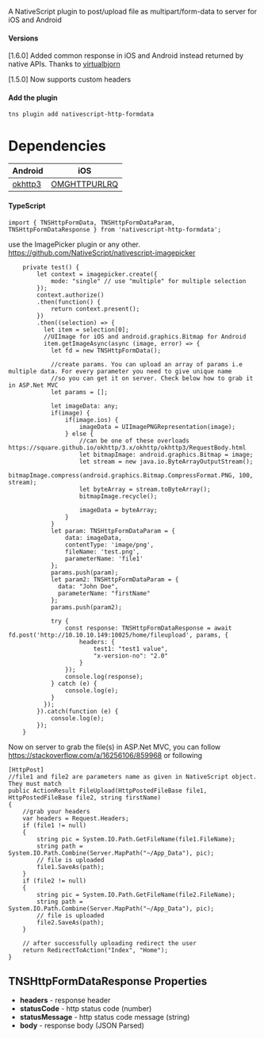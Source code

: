 A NativeScript plugin to post/upload file as multipart/form-data to server for iOS and Android

#### Versions

[1.6.0] Added common response in iOS and Android instead returned by native APIs. 
Thanks to [virtualbjorn](https://github.com/virtualbjorn)

[1.5.0] Now supports custom headers

#### Add the plugin
```
tns plugin add nativescript-http-formdata
```
# Dependencies
Android | iOS
-----|-----
[okhttp3](https://mvnrepository.com/artifact/com.squareup.okhttp3/okhttp/3.10.0) | [OMGHTTPURLRQ](https://cocoapods.org/pods/OMGHTTPURLRQ)
#### TypeScript
```
import { TNSHttpFormData, TNSHttpFormDataParam, TNSHttpFormDataResponse } from 'nativescript-http-formdata';
```
use the ImagePicker plugin or any other.
https://github.com/NativeScript/nativescript-imagepicker

```
    private test() {
        let context = imagepicker.create({
            mode: "single" // use "multiple" for multiple selection
        });
        context.authorize()
        .then(function() {
            return context.present();
        })
        .then((selection) => {
          let item = selection[0];
          //UIImage for iOS and android.graphics.Bitmap for Android
          item.getImageAsync(async (image, error) => {
            let fd = new TNSHttpFormData();
    
            //create params. You can upload an array of params i.e multiple data. For every parameter you need to give unique name
            //so you can get it on server. Check below how to grab it in ASP.Net MVC
            let params = [];

            let imageData: any;
            if(image) {
                if(image.ios) {
                    imageData = UIImagePNGRepresentation(image);
                } else {
                    //can be one of these overloads https://square.github.io/okhttp/3.x/okhttp/okhttp3/RequestBody.html
                    let bitmapImage: android.graphics.Bitmap = image;
                    let stream = new java.io.ByteArrayOutputStream();
                    bitmapImage.compress(android.graphics.Bitmap.CompressFormat.PNG, 100, stream);
                    let byteArray = stream.toByteArray();
                    bitmapImage.recycle();

                    imageData = byteArray;
                }
            }
            let param: TNSHttpFormDataParam = {
                data: imageData,
                contentType: 'image/png',
                fileName: 'test.png',
                parameterName: 'file1'
            };
            params.push(param);
            let param2: TNSHttpFormDataParam = {
              data: "John Doe",
              parameterName: "firstName"
            };
            params.push(param2);
    
            try {
                const response: TNSHttpFormDataResponse = await fd.post('http://10.10.10.149:10025/home/fileupload', params, {
                    headers: {
                        test1: "test1 value",
                        "x-version-no": "2.0"
                    }
                });
                console.log(response);
            } catch (e) {
                console.log(e);
            }
          });
        }).catch(function (e) {
            console.log(e);
        });
    }
  ```
Now on server to grab the file(s) in ASP.Net MVC, you can follow https://stackoverflow.com/a/16256106/859968 or following
```
[HttpPost]
//file1 and file2 are parameters name as given in NativeScript object. They must match
public ActionResult FileUpload(HttpPostedFileBase file1, HttpPostedFileBase file2, string firstName)
{
    //grab your headers
    var headers = Request.Headers;
    if (file1 != null)
    {
        string pic = System.IO.Path.GetFileName(file1.FileName);
        string path = System.IO.Path.Combine(Server.MapPath("~/App_Data"), pic);
        // file is uploaded
        file1.SaveAs(path);
    }
    if (file2 != null)
    {
        string pic = System.IO.Path.GetFileName(file2.FileName);
        string path = System.IO.Path.Combine(Server.MapPath("~/App_Data"), pic);
        // file is uploaded
        file2.SaveAs(path);
    }

    // after successfully uploading redirect the user
    return RedirectToAction("Index", "Home");
}
```
## TNSHttpFormDataResponse Properties
- **headers** - response header
- **statusCode** - http status code (number)
- **statusMessage** - http status code message (string)
- **body** - response body (JSON Parsed)